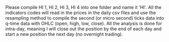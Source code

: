 Please compile HI 1, HI 2, HI 3, HI 4 into one folder and name it 'HI'. 
All the indicators codes will read in the prices in the daily csv files and use the resampling method to compile the second (or micro second) ticks data into q-time data with OHLC (open, high, low, close).
All the analysis is done for intra-day, meaning I will close out the position by the end of each day and start a new position the next day (no overnight trading).
